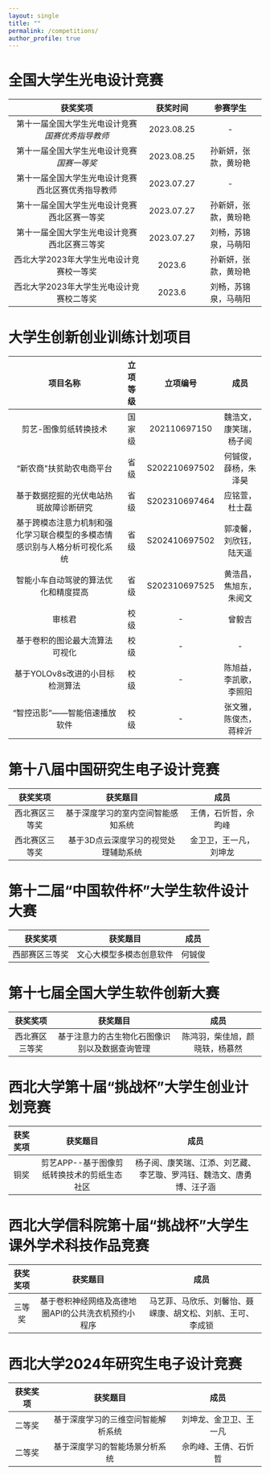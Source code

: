 ```yaml
---
layout: single
title: ""
permalink: /competitions/
author_profile: true
---
```


全国大学生光电设计竞赛
===

|获奖奖项|获奖时间|参赛学生|
|  :----:  |:----:  |:----:  |
| 第十一届全国大学生光电设计竞赛*国赛优秀指导教师* | 2023.08.25| - |
| 第十一届全国大学生光电设计竞赛*国赛一等奖* | 2023.08.25| 孙新妍，张款，黄玢艳|
| 第十一届全国大学生光电设计竞赛西北区赛优秀指导教师 | 2023.07.27 | - |
| 第十一届全国大学生光电设计竞赛西北区赛一等奖| 2023.07.27 | 孙新妍，张款，黄玢艳 |
| 第十一届全国大学生光电设计竞赛西北区赛三等奖 |2023.07.27 |刘畅，苏锦泉，马萌阳|
|西北大学2023年大学生光电设计竞赛校一等奖|2023.6|孙新妍，张款，黄玢艳|
|西北大学2023年大学生光电设计竞赛校二等奖|2023.6|刘畅，苏锦泉，马萌阳|



大学生创新创业训练计划项目
===

|项目名称|立项等级|立项编号|成员|
|  :----:  |:----:  |:----:  |:----:  |
|剪艺-图像剪纸转换技术|国家级|202110697150|魏浩文，康笑瑞，杨子阅|
|“新农商"扶贫助农电商平台|省级|S202210697502|何铖俊，薛杨，朱泽昊|
|基于数据挖掘的光伏电站热斑故障诊断研究|省级|S202310697464|应铭萱，杜士磊|
|基于跨模态注意力机制和强化学习联合模型的多模态情感识别与人格分析可视化系统|省级|S202410697502|郭凌馨，刘欣钰，陆天遥|
|智能小车自动驾驶的算法优化和精度提高|省级|S202310697525|黄浩昌，焦旭东，朱阅文|
|审核君|校级|-|曾毅吉|
|基于卷积的图论最大流算法可视化|校级|-|-|
|基于YOLOv8s改进的小目标检测算法|校级|-|陈旭益，李凯歌，李照阳|
|“智控迅影”——智能倍速播放软件|校级|-|张文雅，陈俊杰，蒋梓沂|


第十八届中国研究生电子设计竞赛
===

|获奖奖项|获奖题目|成员|
|  :----:  |:----:  |:----:  |
|西北赛区三等奖|基于深度学习的室内空间智能感知系统|王倩，石忻哲，佘昀峰|
|西北赛区三等奖|基于3D点云深度学习的视觉处理辅助系统|金卫卫，王一凡，刘坤龙|


第十二届“中国软件杯”大学生软件设计大赛
===

|获奖奖项|获奖题目|成员|
|  :----:  |:----:  |:----:  |
|西部赛区三等奖|文心大模型多模态创意软件|何铖俊


第十七届全国大学生软件创新大赛
===

|获奖奖项|获奖题目|成员|
|  :----:  |:----:  |:----:  |
|西北赛区三等奖|基于注意力的古生物化石图像识别以及数据查询管理|陈鸿羽，柴佳旭，颜晓轶，杨慕然|


西北大学第十届“挑战杯”大学生创业计划竞赛
===

|获奖奖项|获奖题目|成员|
|  :----:  |:----:  |:----:  |
|铜奖|剪艺APP--基于图像剪纸转换技术的剪纸生态社区|杨子阅、康笑瑞、江添、刘艺藏、李艺璇、罗鸿钰、魏浩文、唐勇博、汪子涵|


西北大学信科院第十届“挑战杯”大学生课外学术科技作品竞赛
===

|获奖奖项|获奖题目|成员|
|  :----:  |:----:  |:----:  |
|三等奖|基于卷积神经网络及高德地圈API的公共洗衣机预约小程序|马艺菲、马欣乐、刘馨怡、聂嵘康、胡文松、刘航、王可、李成锁|

西北大学2024年研究生电子设计竞赛
===

|获奖奖项|获奖题目|成员|
|  :----:  |:----:  |:----:  |
|二等奖|基于深度学习的三维空问智能解析系统|刘坤龙、金卫卫、王一凡|
|二等奖|基于深度学习的智能场景分析系统|佘昀峰、王倩、石忻哲|


